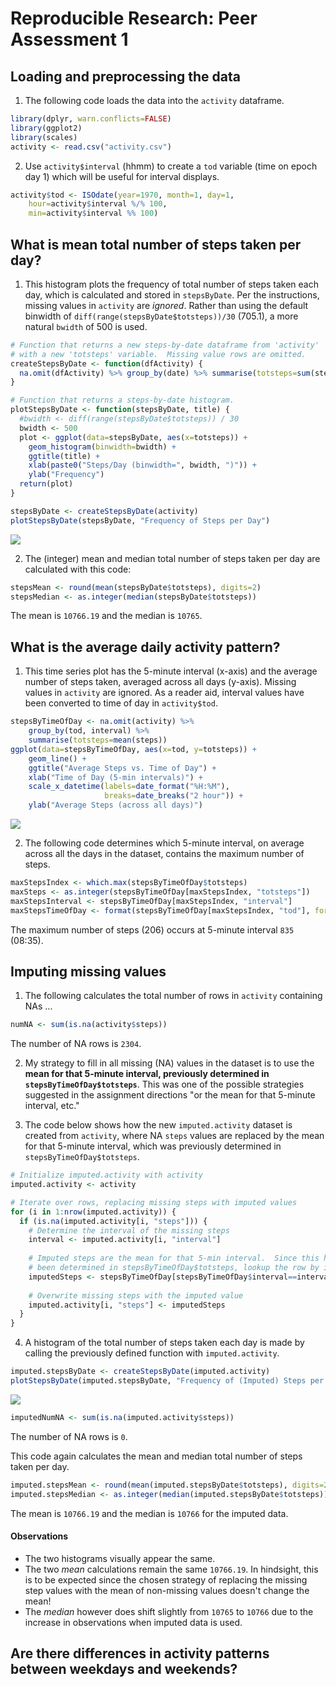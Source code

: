 # Reproducible Research: Peer Assessment 1


## Loading and preprocessing the data
1. The following code loads the data into the `activity` dataframe.

```r
library(dplyr, warn.conflicts=FALSE)
library(ggplot2)
library(scales)
activity <- read.csv("activity.csv")
```

2. Use `activity$interval` (hhmm) to create a `tod` variable (time on epoch day 1) which will be useful for interval displays.

```r
activity$tod <- ISOdate(year=1970, month=1, day=1,
    hour=activity$interval %/% 100,
    min=activity$interval %% 100)
```



## What is mean total number of steps taken per day?
1. This histogram plots the frequency of total number of steps taken each day, which is calculated and stored in `stepsByDate`.  Per the instructions, missing values in `activity` are *ignored*.  Rather than using the default binwidth of `diff(range(stepsByDate$totsteps))/30` (705.1), a more natural `bwidth` of 500 is used.

```r
# Function that returns a new steps-by-date dataframe from 'activity'
# with a new 'totsteps' variable.  Missing value rows are omitted.
createStepsByDate <- function(dfActivity) {
  na.omit(dfActivity) %>% group_by(date) %>% summarise(totsteps=sum(steps))
}

# Function that returns a steps-by-date histogram.
plotStepsByDate <- function(stepsByDate, title) {
  #bwidth <- diff(range(stepsByDate$totsteps)) / 30
  bwidth <- 500
  plot <- ggplot(data=stepsByDate, aes(x=totsteps)) +
    geom_histogram(binwidth=bwidth) +
    ggtitle(title) +
    xlab(paste0("Steps/Day (binwidth=", bwidth, ")")) +
    ylab("Frequency")
  return(plot)
}
```

```r
stepsByDate <- createStepsByDate(activity)
plotStepsByDate(stepsByDate, "Frequency of Steps per Day")
```

![](PA1_template_files/figure-html/unnamed-chunk-4-1.png) 

2. The (integer) mean and median total number of steps taken per day are calculated with this code:

```r
stepsMean <- round(mean(stepsByDate$totsteps), digits=2)
stepsMedian <- as.integer(median(stepsByDate$totsteps))
```
The mean is `10766.19` and the median is `10765`.



## What is the average daily activity pattern?
1. This time series plot has the 5-minute interval (x-axis) and the average number of steps taken, averaged across all days (y-axis).  Missing values in `activity` are ignored.  As a reader aid, interval values have been converted to time of day in `activity$tod`.

```r
stepsByTimeOfDay <- na.omit(activity) %>%
    group_by(tod, interval) %>%
    summarise(totsteps=mean(steps))
ggplot(data=stepsByTimeOfDay, aes(x=tod, y=totsteps)) +
    geom_line() +
    ggtitle("Average Steps vs. Time of Day") +
    xlab("Time of Day (5-min intervals)") +
    scale_x_datetime(labels=date_format("%H:%M"),
                     breaks=date_breaks("2 hour")) +
    ylab("Average Steps (across all days)")
```

![](PA1_template_files/figure-html/unnamed-chunk-6-1.png) 

2. The following code determines which 5-minute interval, on average across all the days in the dataset, contains the maximum number of steps.

```r
maxStepsIndex <- which.max(stepsByTimeOfDay$totsteps)
maxSteps <- as.integer(stepsByTimeOfDay[maxStepsIndex, "totsteps"])
maxStepsInterval <- stepsByTimeOfDay[maxStepsIndex, "interval"]
maxStepsTimeOfDay <- format(stepsByTimeOfDay[maxStepsIndex, "tod"], format="%H:%M")
```
The maximum number of steps (206) occurs at 5-minute interval `835` (08:35).



## Imputing missing values
1. The following calculates the total number of rows in `activity` containing NAs ...

```r
numNA <- sum(is.na(activity$steps))
```
The number of NA rows is `2304`.

2. My strategy to fill in all missing (NA) values in the dataset is to use the **mean for that 5-minute interval, previously determined in `stepsByTimeOfDay$totsteps`**.  This was one of the possible strategies suggested in the assignment directions "or the mean for that 5-minute interval, etc."

3. The code below shows how the new `imputed.activity` dataset is created from `activity`, where NA `steps` values are replaced by the mean for that 5-minute interval, which was previously determined in `stepsByTimeOfDay$totsteps`.

```r
# Initialize imputed.activity with activity
imputed.activity <- activity

# Iterate over rows, replacing missing steps with imputed values
for (i in 1:nrow(imputed.activity)) {
  if (is.na(imputed.activity[i, "steps"])) {
    # Determine the interval of the missing steps
    interval <- imputed.activity[i, "interval"]
    
    # Imputed steps are the mean for that 5-min interval.  Since this has already
    # been determined in stepsByTimeOfDay$totsteps, lookup the row by interval.
    imputedSteps <- stepsByTimeOfDay[stepsByTimeOfDay$interval==interval, "totsteps"]
    
    # Overwrite missing steps with the imputed value
    imputed.activity[i, "steps"] <- imputedSteps
  }
}
```



4. A histogram of the total number of steps taken each day is made by calling the previously defined function with `imputed.activity`.

```r
imputed.stepsByDate <- createStepsByDate(imputed.activity)
plotStepsByDate(imputed.stepsByDate, "Frequency of (Imputed) Steps per Day")
```

![](PA1_template_files/figure-html/unnamed-chunk-10-1.png) 

```r
imputedNumNA <- sum(is.na(imputed.activity$steps))
```
The number of NA rows is `0`.

This code again calculates the mean and median total number of steps taken per day.

```r
imputed.stepsMean <- round(mean(imputed.stepsByDate$totsteps), digits=2)
imputed.stepsMedian <- as.integer(median(imputed.stepsByDate$totsteps))
```
The mean is `10766.19` and the median is `10766` for the imputed data.

#### Observations
- The two histograms visually appear the same.
- The two *mean* calculations remain the same `10766.19`.  In hindsight, this is to be expected since the chosen strategy of replacing the missing step values with the mean of non-missing values doesn't change the mean!
- The *median* however does shift slightly from `10765` to `10766` due to the increase in observations when imputed data is used.



## Are there differences in activity patterns between weekdays and weekends?
